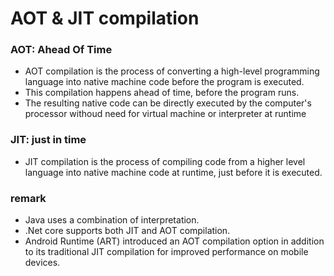# AOT & JIT compilation

### AOT: Ahead Of Time

- AOT compilation is the process of converting a high-level programming language into native machine code before the program is executed.
- This compilation happens ahead of time, before the program runs.
- The resulting native code can be directly executed by the computer's processor withoud need for virtual machine or interpreter at runtime

### JIT: just in time

- JIT compilation is the process of compiling code from a higher level language into native machine code at runtime, just before it is executed.

### remark

- Java uses a combination of interpretation.
- .Net core supports both JIT and AOT compilation.
- Android Runtime (ART) introduced an AOT compilation option in addition to its traditional JIT compilation for improved performance on mobile devices.
